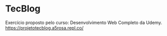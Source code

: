 # TecBlog
Exercício proposto pelo curso: Desenvolvimento Web Completo da Udemy.
https://projetotecblog.a5rosa.repl.co/
